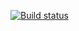 [![Build status](https://ci.appveyor.com/api/projects/status/h7k7i2rf2it0afel?svg=true)](https://ci.appveyor.com/project/asatoroff/apicl1)
